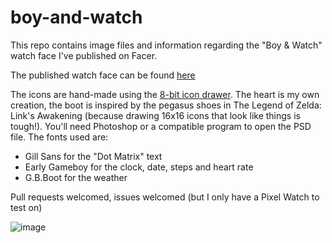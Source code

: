 # boy-and-watch

This repo contains image files and information regarding the "Boy & Watch" watch face I've published on Facer.

The published watch face can be found [here](https://www.facer.io/watchface/yQiAQz2n6j)

The icons are hand-made using the [8-bit icon drawer](https://apollowayne.me/8bit-Icon-Drawer/index.html). The heart is my own creation, the boot is inspired by the pegasus shoes in The Legend of Zelda: Link's Awakening (because drawing 16x16 icons that look like things is tough!). You'll need Photoshop or a compatible program to open the PSD file. The fonts used are:

* Gill Sans for the "Dot Matrix" text
* Early Gameboy for the clock, date, steps and heart rate
* G.B.Boot for the weather

Pull requests welcomed, issues welcomed (but I only have a Pixel Watch to test on)

![image](https://github.com/user-attachments/assets/66587b64-baa2-4014-8669-f29847450442)
